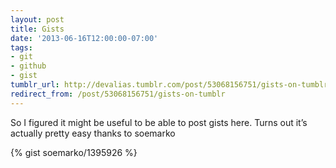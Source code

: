 ```yaml
---
layout: post
title: Gists
date: '2013-06-16T12:00:00-07:00'
tags:
- git
- github
- gist
tumblr_url: http://devalias.tumblr.com/post/53068156751/gists-on-tumblr
redirect_from: /post/53068156751/gists-on-tumblr
---
```

So I figured it might be useful to be able to post gists here. Turns out it’s actually pretty easy thanks to soemarko

{% gist soemarko/1395926 %}
